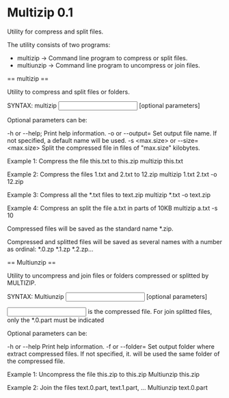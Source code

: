 Multizip 0.1
============

Utility for compress and split files.

The utility consists of two programs:

* multizip -> Command line program to compress or split files.
* multiunzip -> Command line program to uncompress or join files.

== multizip ==

  Utility to compress and split files or folders.
  
  SYNTAX:
    multizip <input files> [optional parameters]

Optional parameters can be: 

  -h or --help;
    Print help information.
  -o <file name> or --output=<filename>
    Set output file name. If not specified, a default name will be used.
  -s <max.size> or --size=<max.size>
    Split the compressed file in files of "max.size" kilobytes.
  
  Example 1: Compress the file this.txt to this.zip
    multizip this.txt
  
  Example 2: Compress the files 1.txt and 2.txt to 12.zip
    multizip 1.txt 2.txt -o 12.zip
  
  Example 3: Compress all the *.txt files to text.zip
    multizip *.txt -o text.zip

  Example 4: Compress an split the file a.txt in parts of 10KB
    multizip a.txt -s 10
  
  Compressed files will be saved as the standard name *.zip.
  
  Compressed and splitted files will be saved as several names with a number
  as ordinal: *.0.zp *.1.zp *.2.zp...
	
	
== Multiunzip ==

  Utility to uncompress and join files or folders compressed or splitted
  by MULTIZIP.
  
  SYNTAX: 
    Multiunzip <input file> [optional parameters]
  
  <input file> is the compressed file. For join splitted files, only the
  *.0.part must be indicated
  
  Optional parameters can be: 
  
  -h or --help
    Print help information.
  -f <folder name> or --folder=<fodler name>
    Set output folder where extract compressed files. If not specified, it.
    will be used the same folder of the compressed file.
  
  Example 1: Uncompress the file this.zip to this.zip
    Multiunzip this.zip
  
  Example 2: Join the files text.0.part, text.1.part, ...
    Multiunzip text.0.part
